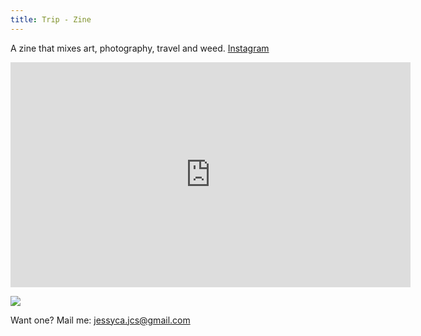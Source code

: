 ```yaml
---
title: Trip - Zine
---
```

A zine that mixes art, photography, travel and weed. [Instagram](https://www.instagram.com/zinetrip/)

<iframe title="vimeo-player" src="https://player.vimeo.com/video/397870522" width="640" height="360" frameborder="0" allowfullscreen></iframe>

![](https://ucarecdn.com/3f4f26e8-6444-4b17-9b0f-43f07c428927/)

Want one? Mail me: jessyca.jcs@gmail.com